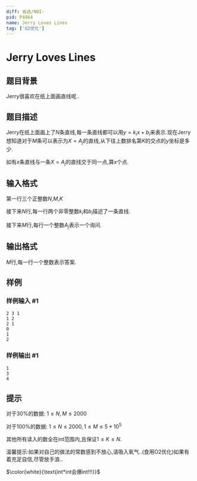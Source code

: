 ```yaml
---
diff: 省选/NOI-
pid: P4864
name: Jerry Loves Lines
tag: ['O2优化']
---
```

# Jerry Loves Lines
## 题目背景

Jerry很喜欢在纸上面画直线呢..
## 题目描述

Jerry在纸上面画上了$N$条直线,每一条直线都可以用$y=k_ix+b_i$来表示.现在Jerry想知道对于$M$条可以表示为$X=A_j$的直线,从下往上数排名第$K$的交点的$y$坐标是多少.

如有$x$条直线与一条$X=A_j$的直线交于同一点,算$x$个点.
## 输入格式

第一行三个正整数$N$,$M$,$K$

接下来$N$行,每一行两个非零整数$k_i$和$b_i$描述了一条直线.

接下来$M$行,每行一个整数$A_j$表示一个询问.
## 输出格式

$M$行,每一行一个整数表示答案.
## 样例

### 样例输入 #1
```
2 3 1
1 2
2 1
0
1
2

```
### 样例输出 #1
```
1
3
4
```
## 提示

对于$30\%$的数据: $1 \leqslant N,M \leqslant 2000$

对于$100\%$的数据: $1 \leqslant N \leqslant 2000, 1 \leqslant M \leqslant 5*10^5$

其他所有读入的数全在int范围内,且保证$1 \leqslant K \leqslant N$.

温馨提示:如果对自己的做法的常数感到不放心,请吸入氧气..(食用O2优化)如果有着充足自信,尽管放手浪..

$\color{white}{\text{int*int会爆int!!!}}$
